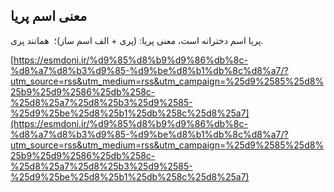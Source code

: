 ## معنی اسم پریا


پریا اسم دخترانه است، معنی پریا: (پری + الف اسم ساز)؛  همانند پری.

[https://esmdoni.ir/%d9%85%d8%b9%d9%86%db%8c-%d8%a7%d8%b3%d9%85-%d9%be%d8%b1%db%8c%d8%a7/?utm_source=rss&utm_medium=rss&utm_campaign=%25d9%2585%25d8%25b9%25d9%2586%25db%258c-%25d8%25a7%25d8%25b3%25d9%2585-%25d9%25be%25d8%25b1%25db%258c%25d8%25a7](https://esmdoni.ir/%d9%85%d8%b9%d9%86%db%8c-%d8%a7%d8%b3%d9%85-%d9%be%d8%b1%db%8c%d8%a7/?utm_source=rss&utm_medium=rss&utm_campaign=%25d9%2585%25d8%25b9%25d9%2586%25db%258c-%25d8%25a7%25d8%25b3%25d9%2585-%25d9%25be%25d8%25b1%25db%258c%25d8%25a7) 